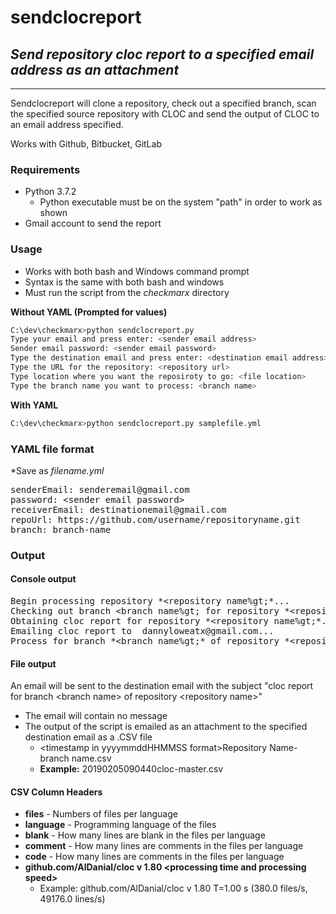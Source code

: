 # sendclocreport
## *Send repository cloc report to a specified email address as an attachment*

* * *

Sendclocreport will clone a repository, check out a specified branch, scan the specified source repository with CLOC and send the output of CLOC to an email address specified.

Works with Github, Bitbucket, GitLab

### Requirements
- Python 3.7.2
    - Python executable must be on the system "path" in order to work as shown
- Gmail account to send the report

### Usage
- Works with both bash and Windows command prompt
- Syntax is the same with both bash and windows
- Must run the script from the *checkmarx* directory

**Without YAML (Prompted for values)**
```sh
C:\dev\checkmarx>python sendclocreport.py
Type your email and press enter: <sender email address>
Sender email password: <sender email password>
Type the destination email and press enter: <destination email address>
Type the URL for the repository: <repository url>
Type location where you want the reposiroty to go: <file location>
Type the branch name you want to process: <branch name>
```

**With YAML**
```sh
C:\dev\checkmarx>python sendclocreport.py samplefile.yml
```

### YAML file format
*Save as *filename.yml*
<pre>
senderEmail: senderemail@gmail.com
password: &lt;sender email password&gt;
receiverEmail: destinationemail@gmail.com
repoUrl: https://github.com/username/repositoryname.git
branch: branch-name
</pre>

### Output
#### Console output
<pre>
Begin processing repository *&lt;repository name%gt;*...
Checking out branch &lt;branch name%gt; for repository *&lt;repository name%gt;*...
Obtaining cloc report for repository *&lt;repository name%gt;*...
Emailing cloc report to  dannyloweatx@gmail.com...
Process for branch *&lt;branch name%gt;* of repository *&lt;repository name%gt;* completed successfully (*&lt;processing time%gt;*)
</pre>
#### File output
An email will be sent to the destination email with the subject "cloc report for branch &lt;branch name&gt; of repository &lt;repository name&gt;"
- The email will contain no message
- The output of the script is emailed as an attachment to the specified destination email as a .CSV file
    - &lt;timestamp in yyyymmddHHMMSS format&gt;Repository Name-branch name.csv
    - **Example:** 20190205090440cloc-master.csv

#### CSV Column Headers
- **files** - Numbers of files per language 
- **language** - Programming language of the files
- **blank** - How many lines are blank in the files per language
- **comment** - How many lines are comments in the files per language
- **code** - How many lines are comments in the files per language
- **github.com/AlDanial/cloc v 1.80 &lt;processing time and processing speed&gt;**
	- Example: github.com/AlDanial/cloc v 1.80  T=1.00 s (380.0 files/s, 49176.0 lines/s)
